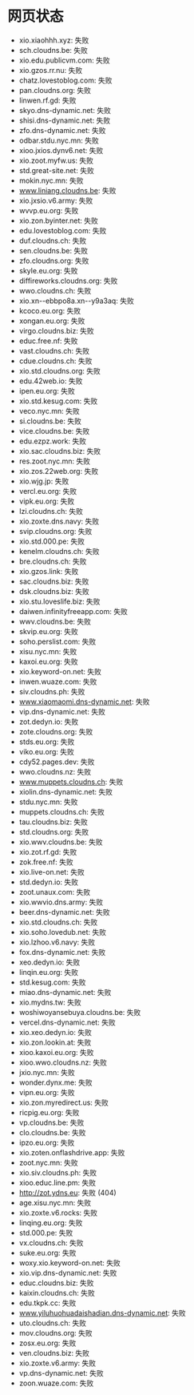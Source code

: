 # 网页状态
- xio.xiaohhh.xyz: 失败
- sch.cloudns.be: 失败
- xio.edu.publicvm.com: 失败
- xio.gzos.rr.nu: 失败
- chatz.lovestoblog.com: 失败
- pan.cloudns.org: 失败
- linwen.rf.gd: 失败
- skyo.dns-dynamic.net: 失败
- shisi.dns-dynamic.net: 失败
- zfo.dns-dynamic.net: 失败
- odbar.stdu.nyc.mn: 失败
- xioo.jxios.dynv6.net: 失败
- xio.zoot.myfw.us: 失败
- std.great-site.net: 失败
- mokin.nyc.mn: 失败
- www.liniang.cloudns.be: 失败
- xio.jxsio.v6.army: 失败
- wvvp.eu.org: 失败
- xio.zon.byinter.net: 失败
- edu.lovestoblog.com: 失败
- duf.cloudns.ch: 失败
- sen.cloudns.be: 失败
- zfo.cloudns.org: 失败
- skyle.eu.org: 失败
- diffireworks.cloudns.org: 失败
- wwo.cloudns.ch: 失败
- xio.xn--ebbpo8a.xn--y9a3aq: 失败
- kcoco.eu.org: 失败
- xongan.eu.org: 失败
- virgo.cloudns.biz: 失败
- educ.free.nf: 失败
- vast.cloudns.ch: 失败
- cdue.cloudns.ch: 失败
- xio.std.cloudns.org: 失败
- edu.42web.io: 失败
- ipen.eu.org: 失败
- xio.std.kesug.com: 失败
- veco.nyc.mn: 失败
- si.cloudns.be: 失败
- vice.cloudns.be: 失败
- edu.ezpz.work: 失败
- xio.sac.cloudns.biz: 失败
- res.zoot.nyc.mn: 失败
- xio.zos.22web.org: 失败
- xio.wjg.jp: 失败
- vercl.eu.org: 失败
- vipk.eu.org: 失败
- lzi.cloudns.ch: 失败
- xio.zoxte.dns.navy: 失败
- svip.cloudns.org: 失败
- xio.std.000.pe: 失败
- kenelm.cloudns.ch: 失败
- bre.cloudns.ch: 失败
- xio.gzos.link: 失败
- sac.cloudns.biz: 失败
- dsk.cloudns.biz: 失败
- xio.stu.loveslife.biz: 失败
- daiwen.infinityfreeapp.com: 失败
- wwv.cloudns.be: 失败
- skvip.eu.org: 失败
- soho.perslist.com: 失败
- xisu.nyc.mn: 失败
- kaxoi.eu.org: 失败
- xio.keyword-on.net: 失败
- inwen.wuaze.com: 失败
- siv.cloudns.ph: 失败
- www.xiaomaomi.dns-dynamic.net: 失败
- vip.dns-dynamic.net: 失败
- zot.dedyn.io: 失败
- zote.cloudns.org: 失败
- stds.eu.org: 失败
- viko.eu.org: 失败
- cdy52.pages.dev: 失败
- wwo.cloudns.nz: 失败
- www.muppets.cloudns.ch: 失败
- xiolin.dns-dynamic.net: 失败
- stdu.nyc.mn: 失败
- muppets.cloudns.ch: 失败
- tau.cloudns.biz: 失败
- std.cloudns.org: 失败
- xio.wwv.cloudns.be: 失败
- xio.zot.rf.gd: 失败
- zok.free.nf: 失败
- xio.live-on.net: 失败
- std.dedyn.io: 失败
- zoot.unaux.com: 失败
- xio.wwvio.dns.army: 失败
- beer.dns-dynamic.net: 失败
- xio.std.cloudns.ch: 失败
- xio.soho.lovedub.net: 失败
- xio.lzhoo.v6.navy: 失败
- fox.dns-dynamic.net: 失败
- xeo.dedyn.io: 失败
- linqin.eu.org: 失败
- std.kesug.com: 失败
- miao.dns-dynamic.net: 失败
- xio.mydns.tw: 失败
- woshiwoyansebuya.cloudns.be: 失败
- vercel.dns-dynamic.net: 失败
- xio.xeo.dedyn.io: 失败
- xio.zon.lookin.at: 失败
- xioo.kaxoi.eu.org: 失败
- xioo.wwo.cloudns.nz: 失败
- jxio.nyc.mn: 失败
- wonder.dynx.me: 失败
- vipn.eu.org: 失败
- xio.zon.myredirect.us: 失败
- ricpig.eu.org: 失败
- vp.cloudns.be: 失败
- clo.cloudns.be: 失败
- ipzo.eu.org: 失败
- xio.zoten.onflashdrive.app: 失败
- zoot.nyc.mn: 失败
- xio.siv.cloudns.ph: 失败
- xioo.educ.line.pm: 失败
- http://zot.ydns.eu: 失败 (404)
- age.xisu.nyc.mn: 失败
- xio.zoxte.v6.rocks: 失败
- linqing.eu.org: 失败
- std.000.pe: 失败
- vx.cloudns.ch: 失败
- suke.eu.org: 失败
- woxy.xio.keyword-on.net: 失败
- xio.vip.dns-dynamic.net: 失败
- educ.cloudns.biz: 失败
- kaixin.cloudns.ch: 失败
- edu.tkpk.cc: 失败
- www.yiluhuohuadaishadian.dns-dynamic.net: 失败
- uto.cloudns.ch: 失败
- mov.cloudns.org: 失败
- zosx.eu.org: 失败
- ven.cloudns.biz: 失败
- xio.zoxte.v6.army: 失败
- vp.dns-dynamic.net: 失败
- zoon.wuaze.com: 失败
